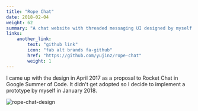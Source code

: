 ```yaml
---
title: "Rope Chat"
date: 2018-02-04
weight: 62
summary: "A chat website with threaded messaging UI designed by myself. This was a project for me to learn React."
links:
    another_link:
        text: "github link"
        icon: "fab alt brands fa-github"
        href: "https://github.com/yujinz/rope-chat"
        weight: 1
---
```


I came up with the design in April 2017 as a proposal to Rocket Chat in Google Summer of Code. It didn't get adopted so I decide to implement a prototype by myself in January 2018.

![rope-chat-design](https://lh3.googleusercontent.com/d/1BtHBbqRIUIwpIQEB3WlPgTbAXLOcVflF)
